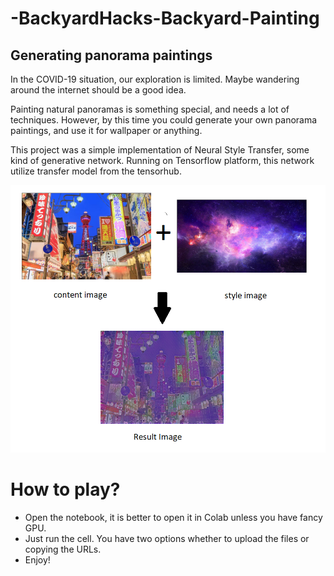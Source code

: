 # -BackyardHacks-Backyard-Painting
## Generating panorama paintings

In the COVID-19 situation, our exploration is limited. Maybe wandering around the internet should be a good idea.

Painting natural panoramas is something special, and needs a lot of techniques. However, by this time you could generate your own panorama paintings, and use it for wallpaper or anything.

This project was a simple implementation of Neural Style Transfer, some kind of generative network. Running on Tensorflow platform, this network utilize transfer model from the tensorhub. 

![res](res.png)

# How to play?

* Open the notebook, it is better to open it in Colab unless you have fancy GPU.
* Just run the cell. You have two options whether to upload the files or copying the URLs. 
* Enjoy!
